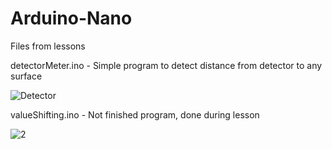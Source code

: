 # Arduino-Nano
Files from lessons

detectorMeter.ino - Simple program to detect distance from detector to any surface 

![Detector](https://user-images.githubusercontent.com/76491717/233966713-9391f6bb-298a-4105-9d26-cdff7b3ce2ce.jpg)

valueShifting.ino - Not finished program, done during lesson

![2](https://user-images.githubusercontent.com/76491717/236700113-fb3c8615-192c-49af-8707-d5fa7234f2c5.jpg)
